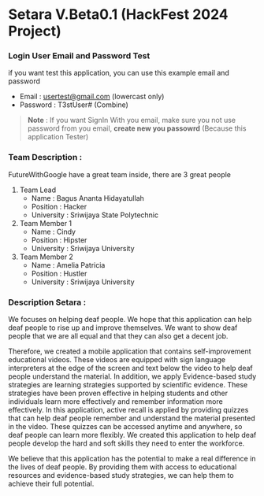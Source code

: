 # Setara V.Beta0.1 (HackFest 2024 Project)

### Login User Email and Password Test
if you want test this application, you can use this example email and password
  - Email : usertest@gmail.com (lowercast only)
  - Password : T3stUser# (Combine)

> **Note** :
  > If you want SignIn With you email, make sure you not use password from you email, **create new you passowrd** (Because this application Tester)

### Team Description :
FutureWithGoogle have a great team inside, there are 3 great people 

  1. Team Lead
     - Name : Bagus Ananta Hidayatullah
     - Position : Hacker
     - University : Sriwijaya State Polytechnic
  2. Team Member 1
     - Name : Cindy
     - Position : Hipster
     - University : Sriwijaya University
  3. Team Member 2
     - Name : Amelia Patricia
     - Position : Hustler
     - University : Sriwijaya University

### Description Setara :
We focuses on helping deaf people. We hope that this application can help deaf people to rise up and improve themselves. We want to show deaf people that we are all equal and that they can also get a decent job.

Therefore, we created a mobile application that contains self-improvement educational videos. These videos are equipped with sign language interpreters at the edge of the screen and text below the video to help deaf people understand the material. In addition, we apply Evidence-based study strategies are learning strategies supported by scientific evidence. These strategies have been proven effective in helping students and other individuals learn more effectively and remember information more effectively. In this application, active recall is applied by providing quizzes that can help deaf people remember and understand the material presented in the video. These quizzes can be accessed anytime and anywhere, so deaf people can learn more flexibly.
We created this application to help deaf people develop the hard and soft skills they need to enter the workforce.

We believe that this application has the potential to make a real difference in the lives of deaf people. By providing them with access to educational resources and evidence-based study strategies, we can help them to achieve their full potential.

